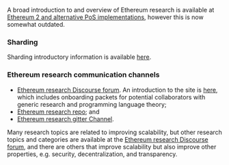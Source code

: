 A broad introduction to and overview of Ethereum research is available at [Ethereum 2 and alternative PoS implementations](https://ethresear.ch/t/ethereum-2-and-alternative-pos-implementations/190/7), however this is now somewhat outdated.

### Sharding
Sharding introductory information is available [here](https://github.com/ethereum/wiki/wiki/Sharding-introduction-R&D-compendium).

### Ethereum research communication channels
* [Ethereum research Discourse forum](https://ethresear.ch/). An introduction to the site is [here](https://ethresear.ch/t/read-this-before-posting/8), which includes onboarding packets for potential collaborators with generic research and programming language theory;
* [Ethereum research repo](https://github.com/ethereum/research); and 
* [Ethereum research gitter Channel](https://gitter.im/ethereum/research).

Many research topics are related to improving scalability, but other research topics and categories are available at the [Ethereum research Discourse forum](https://ethresear.ch/), and there are others that improve scalability but also improve other properties, e.g. security, decentralization, and transparency.
